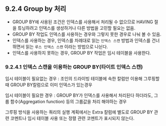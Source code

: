 ## 9.2.4 Group by 처리

- GROUP BY에 사용된 조건은 인덱스를 사용해서 처리될 수 없으므로 HAVING 절을 튜닝하려고 인덱스를 생성하거나 다른 방법을 고민할 필요는 없음.
- GROUP BY 작업도 인덱스를 사용하는 경우와 그렇지 못한 경우로 나눠 볼 수 있음.
- 인덱스를 사용하는 경우, 인덱스를 차례대로 읽는 `인덱스 스캔` 방법과 인덱스를 건너뛰면서 읽는 `루스 인덱스 스캔` 이라는 방법으로 나뉜다.
- 인덱스를 사용하지 못하는 경우, GROUP BY 작업은 임시 테이블을 사용한다.



### 9.2.4.1 인덱스 스캔을 이용하는 GROUP BY(타이트 인덱스 스캔)

임시 테이블이 필요없는 경우 : 조인의 드라이빙 테이블에 속한 칼럼만 이용해 그루핑할 때 GROUP BY칼럼으로 이미 인덱스가 있는경우

임시 테이블이 필요한 경우 : GROUP BY가 인덱스를 사용해서 처리된다 하더라도, 그룹 함수(Aggregation function) 등의 그룹값을 처리 해야하는 경우

그루핑 방식을 사용하는 쿼리의 실행 계획에서는 Extra 칼럼에 별도로 GROUP BY 관련 코멘트나 임시 테이블 사용 또는 정렬 관련 코멘트가 표시되지 않는다.